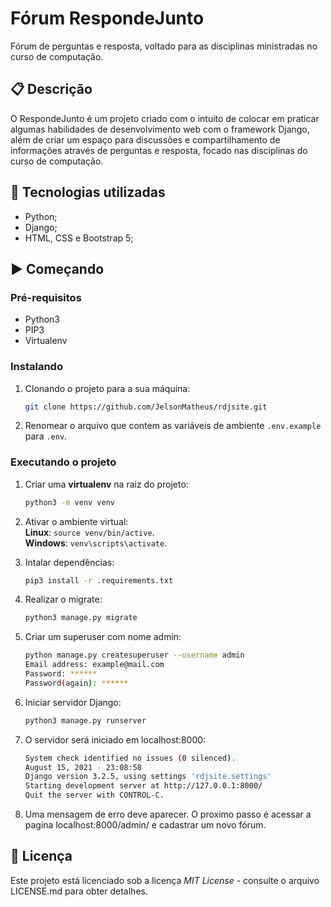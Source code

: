 # Fórum RespondeJunto

Fórum de perguntas e resposta, voltado para as disciplinas ministradas no curso de computação.

## :clipboard: Descrição

O RespondeJunto é um projeto criado com o intuito de colocar em praticar algumas habilidades de desenvolvimento web com o framework Django, além de criar um espaço para discussões e compartilhamento de informações através de perguntas e resposta, focado nas disciplinas do curso de computação.

## :hammer: Tecnologias utilizadas

* Python;
* Django;
* HTML, CSS e Bootstrap 5;

## :arrow_forward: Começando

### Pré-requisitos

* Python3
* PIP3
* Virtualenv

### Instalando

1. Clonando o projeto para a sua máquina:

    ```bash
    git clone https://github.com/JelsonMatheus/rdjsite.git
    ```

2. Renomear o arquivo que contem as variáveis de ambiente `.env.example` para `.env`.

### Executando o projeto

1. Criar uma **virtualenv** na raiz do projeto:

    ```bash
    python3 -m venv venv
    ```

2. Ativar o ambiente virtual:\
   **Linux**: `source venv/bin/active`.\
   **Windows**: `venv\scripts\activate`.

3. Intalar dependências:

    ```bash
    pip3 install -r .requirements.txt
    ```

4. Realizar o migrate:

    ```bash
    python3 manage.py migrate
    ```

5. Criar um superuser com nome admin:

    ```bash
    python manage.py createsuperuser --username admin
    Email address: example@mail.com
    Password: ******
    Password(again): ******
    ```

6. Iniciar servidor Django:

    ```bash
    python3 manage.py runserver
    ```

7. O servidor será iniciado em localhost:8000:

    ```bash
    System check identified no issues (0 silenced).
    August 15, 2021 - 23:08:58
    Django version 3.2.5, using settings 'rdjsite.settings'
    Starting development server at http://127.0.0.1:8000/
    Quit the server with CONTROL-C.
    ```

8. Uma mensagem de erro deve aparecer. O proximo passo é acessar a pagina localhost:8000/admin/ e cadastrar um novo fórum.

## :pushpin: Licença

Este projeto está licenciado sob a licença *MIT License* - consulte o arquivo LICENSE.md para obter detalhes.

